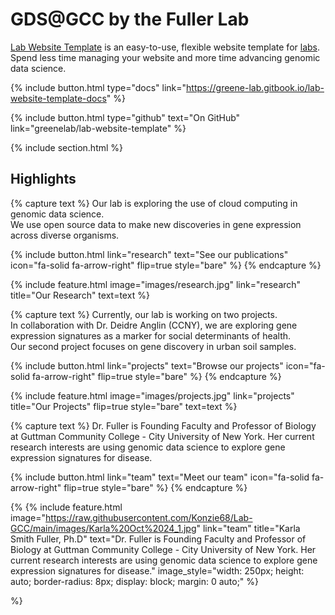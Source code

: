 ---
---

# GDS@GCC by the Fuller Lab

[Lab Website Template](https://github.com/greenelab/lab-website-template) is an easy-to-use, flexible website template for [labs](https://www.greenelab.com/).  
Spend less time managing your website and more time advancing genomic data science.

{%
  include button.html
  type="docs"
  link="https://greene-lab.gitbook.io/lab-website-template-docs"
%}

{%
  include button.html
  type="github"
  text="On GitHub"
  link="greenelab/lab-website-template"
%}

{% include section.html %}

## Highlights

{%
  capture text
%}
Our lab is exploring the use of cloud computing in genomic data science.  
We use open source data to make new discoveries in gene expression across diverse organisms.

{%
  include button.html
  link="research"
  text="See our publications"
  icon="fa-solid fa-arrow-right"
  flip=true
  style="bare"
%}
{%
  endcapture
%}

{%
  include feature.html
  image="images/research.jpg"
  link="research"
  title="Our Research"
  text=text
%}

{%
  capture text
%}
Currently, our lab is working on two projects.  
In collaboration with Dr. Deidre Anglin (CCNY), we are exploring gene expression signatures as a marker for social determinants of health.  
Our second project focuses on gene discovery in urban soil samples.

{%
  include button.html
  link="projects"
  text="Browse our projects"
  icon="fa-solid fa-arrow-right"
  flip=true
  style="bare"
%}
{%
  endcapture
%}

{%
  include feature.html
  image="images/projects.jpg"
  link="projects"
  title="Our Projects"
  flip=true
  style="bare"
  text=text
%}

{%
  capture text
%}
Dr. Fuller is Founding Faculty and Professor of Biology at Guttman Community College - City University of New York. Her current research interests are using genomic data science to explore gene expression signatures for disease.

{%
  include button.html
  link="team"
  text="Meet our team"
  icon="fa-solid fa-arrow-right"
  flip=true
  style="bare"
%}
{%
  endcapture
%}

{%
{%
  include feature.html
  image="https://raw.githubusercontent.com/Konzie68/Lab-GCC/main/images/Karla%20Oct%2024_1.jpg"
  link="team"
  title="Karla Smith Fuller, Ph.D"
  text="Dr. Fuller is Founding Faculty and Professor of Biology at Guttman Community College - City University of New York. Her current research interests are using genomic data science to explore gene expression signatures for disease."
  image_style="width: 250px; height: auto; border-radius: 8px; display: block; margin: 0 auto;"
%}

%}
